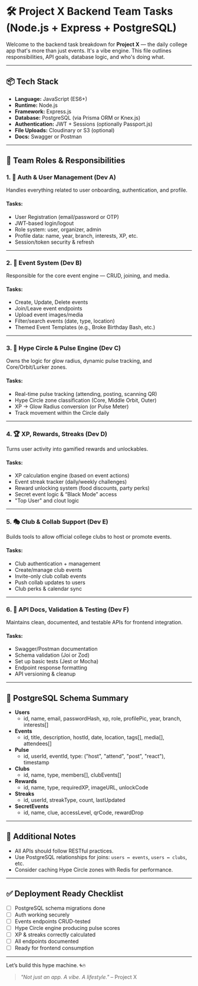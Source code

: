 # 🛠️ Project X Backend Team Tasks (Node.js + Express + PostgreSQL)

Welcome to the backend task breakdown for **Project X** — the daily college app that's more than just events. It's a vibe engine. This file outlines responsibilities, API goals, database logic, and who's doing what.

---

## 📦 Tech Stack

- **Language:** JavaScript (ES6+)
- **Runtime:** Node.js
- **Framework:** Express.js
- **Database:** PostgreSQL (via Prisma ORM or Knex.js)
- **Authentication:** JWT + Sessions (optionally Passport.js)
- **File Uploads:** Cloudinary or S3 (optional)
- **Docs:** Swagger or Postman

---

## 👥 Team Roles & Responsibilities

### 1. 🔐 Auth & User Management (Dev A)

Handles everything related to user onboarding, authentication, and profile.

#### Tasks:
- User Registration (email/password or OTP)
- JWT-based login/logout
- Role system: user, organizer, admin
- Profile data: name, year, branch, interests, XP, etc.
- Session/token security & refresh

---

### 2. 📅 Event System (Dev B)

Responsible for the core event engine — CRUD, joining, and media.

#### Tasks:
- Create, Update, Delete events
- Join/Leave event endpoints
- Upload event images/media
- Filter/search events (date, type, location)
- Themed Event Templates (e.g., Broke Birthday Bash, etc.)

---

### 3. 💫 Hype Circle & Pulse Engine (Dev C)

Owns the logic for glow radius, dynamic pulse tracking, and Core/Orbit/Lurker zones.

#### Tasks:
- Real-time pulse tracking (attending, posting, scanning QR)
- Hype Circle zone classification (Core, Middle Orbit, Outer)
- XP → Glow Radius conversion (or Pulse Meter)
- Track movement within the Circle daily

---

### 4. 🏆 XP, Rewards, Streaks (Dev D)

Turns user activity into gamified rewards and unlockables.

#### Tasks:
- XP calculation engine (based on event actions)
- Event streak tracker (daily/weekly challenges)
- Reward unlocking system (food discounts, party perks)
- Secret event logic & “Black Mode” access
- "Top User" and clout logic

---

### 5. 🎭 Club & Collab Support (Dev E)

Builds tools to allow official college clubs to host or promote events.

#### Tasks:
- Club authentication + management
- Create/manage club events
- Invite-only club collab events
- Push collab updates to users
- Club perks & calendar sync

---

### 6. 📘 API Docs, Validation & Testing (Dev F)

Maintains clean, documented, and testable APIs for frontend integration.

#### Tasks:
- Swagger/Postman documentation
- Schema validation (Joi or Zod)
- Set up basic tests (Jest or Mocha)
- Endpoint response formatting
- API versioning & cleanup

---

## 🧱 PostgreSQL Schema Summary

- **Users**
  - id, name, email, passwordHash, xp, role, profilePic, year, branch, interests[]
- **Events**
  - id, title, description, hostId, date, location, tags[], media[], attendees[]
- **Pulse**
  - id, userId, eventId, type: ("host", "attend", "post", "react"), timestamp
- **Clubs**
  - id, name, type, members[], clubEvents[]
- **Rewards**
  - id, name, type, requiredXP, imageURL, unlockCode
- **Streaks**
  - id, userId, streakType, count, lastUpdated
- **SecretEvents**
  - id, name, clue, accessLevel, qrCode, rewardDrop

---

## 📌 Additional Notes

- All APIs should follow RESTful practices.
- Use PostgreSQL relationships for joins: `users ↔ events`, `users ↔ clubs`, etc.
- Consider caching Hype Circle zones with Redis for performance.

---

## ✅ Deployment Ready Checklist

- [ ] PostgreSQL schema migrations done
- [ ] Auth working securely
- [ ] Events endpoints CRUD-tested
- [ ] Hype Circle engine producing pulse scores
- [ ] XP & streaks correctly calculated
- [ ] All endpoints documented
- [ ] Ready for frontend consumption

---

Let’s build this hype machine. 🌀🔥

> _"Not just an app. A vibe. A lifestyle."_ – Project X
